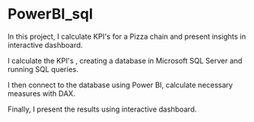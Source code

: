 # PowerBI_sql

In this project, I calculate KPI's for a Pizza chain and present insights in interactive dashboard.

I calculate the KPI's , creating a database in Microsoft SQL Server and running SQL queries.

I then connect to the database using Power BI, calculate necessary measures with DAX.

Finally, I present the results using interactive dashboard.

